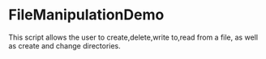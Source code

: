# FileManipulationDemo
This script allows the user to create,delete,write to,read from a file, as well as create and change directories. 
